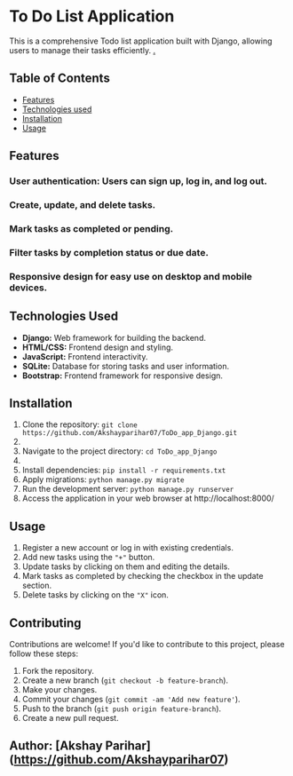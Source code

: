 # To Do List Application

This is a comprehensive Todo list application built with Django, allowing users to manage their tasks efficiently.
[.](assets/app.png)

## Table of Contents
- [Features](#features)
- [Technologies used](#technologies-used)
- [Installation](#installation)
- [Usage](#usage)

## Features
### User authentication: Users can sign up, log in, and log out.
### Create, update, and delete tasks.
### Mark tasks as completed or pending.
### Filter tasks by completion status or due date.
### Responsive design for easy use on desktop and mobile devices.

## Technologies Used

- **Django:** Web framework for building the backend.
- **HTML/CSS:** Frontend design and styling.
- **JavaScript:** Frontend interactivity.
- **SQLite:** Database for storing tasks and user information.
- **Bootstrap:** Frontend framework for responsive design.

## Installation

1. Clone the repository: `git clone https://github.com/Akshayparihar07/ToDo_app_Django.git`
2. 
2. Navigate to the project directory: `cd ToDo_app_Django`
3. 
3. Install dependencies: `pip install -r requirements.txt`
4. Apply migrations: `python manage.py migrate`
5. Run the development server: `python manage.py runserver`
6. Access the application in your web browser at http://localhost:8000/

## Usage

1. Register a new account or log in with existing credentials.
2. Add new tasks using the `"+"` button.
3. Update tasks by clicking on them and editing the details.
4. Mark tasks as completed by checking the checkbox in the update section.
5. Delete tasks by clicking on the `"X"` icon.

## Contributing

Contributions are welcome! If you'd like to contribute to this project, please follow these steps:

1. Fork the repository.
2. Create a new branch (`git checkout -b feature-branch`).
3. Make your changes.
4. Commit your changes (`git commit -am 'Add new feature'`).
5. Push to the branch (`git push origin feature-branch`).
6. Create a new pull request.

## Author: [Akshay Parihar] (https://github.com/Akshayparihar07)








